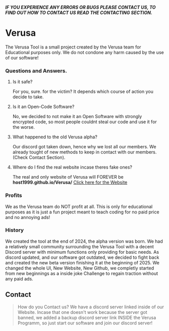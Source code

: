***IF YOU EXPERIENCE ANY ERRORS OR BUGS PLEASE CONTACT US, TO FIND OUT HOW TO CONTACT US READ THE CONTACTING SECTION.***

# Verusa
The Verusa Tool is a small project created by the Verusa team for Educational purposes only. We do not condone any harm caused by the use of our software!

### Questions and Answers.

1. Is it safe?

   For you, sure. for the victim? It depends which course of action you decide to take.

2. Is it an Open-Code Software?

    No, we decided to not make it an Open Software with strongly encrypted code, so most people couldnt steal our code and use it for the worse.

3. What happened to the old Verusa alpha?

   Our discord got taken down, hence why we lost all our members. We already tought of new methods to keep in contact with our members. (Check Contact Section).

4. Where do I find the real website incase theres fake ones?

   The real and only website of Verusa will FOREVER be **host1999.github.io/Verusa/** [Click here for the Website](https://host1999.github.io/Verusa/)

### Profits

We as the Verusa team do NOT profit at all. This is only for educational purposes as it is just a fun project meant to teach coding for no paid price and no annoying ads!

### History

We created the tool at the end of 2024, the alpha version was born. We had a relatively small community surrounding the Verusa Tool with a decent Discord server with minimum functions only providing for basic needs. As discord updated, and our software got outdated, we decided to fight back and created the new beta version finishing it at the beginning of 2025. We changed the whole UI, New Website, New Github, we completly started from new beginnings as a inside joke Challenge to regain traction without any paid ads.

## Contact

>How do you Contact us? We have a discord server linked inside of our Website. Incase that one doesn't work because the server got banned, we added a backup discord server link INSIDE the Verusa Programm, so just start our software and join our discord server!
